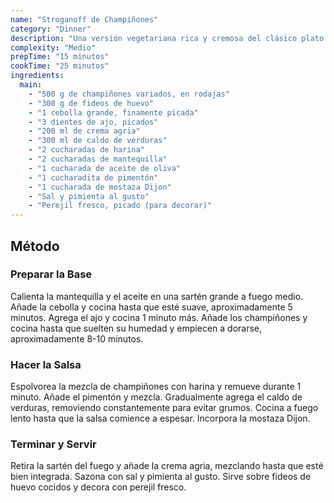 ```yaml
---
name: "Stroganoff de Champiñones"
category: "Dinner"
description: "Una versión vegetariana rica y cremosa del clásico plato ruso"
complexity: "Medio"
prepTime: "15 minutos"
cookTime: "25 minutos"
ingredients:
  main:
    - "500 g de champiñones variados, en rodajas"
    - "300 g de fideos de huevo"
    - "1 cebolla grande, finamente picada"
    - "3 dientes de ajo, picados"
    - "200 ml de crema agria"
    - "300 ml de caldo de verduras"
    - "2 cucharadas de harina"
    - "2 cucharadas de mantequilla"
    - "1 cucharada de aceite de oliva"
    - "1 cucharadita de pimentón"
    - "1 cucharada de mostaza Dijon"
    - "Sal y pimienta al gusto"
    - "Perejil fresco, picado (para decorar)"
---
```


## Método

### Preparar la Base

Calienta la mantequilla y el aceite en una sartén grande a fuego medio. Añade la cebolla y cocina hasta que esté suave, aproximadamente 5 minutos. Agrega el ajo y cocina 1 minuto más. Añade los champiñones y cocina hasta que suelten su humedad y empiecen a dorarse, aproximadamente 8-10 minutos.

### Hacer la Salsa

Espolvorea la mezcla de champiñones con harina y remueve durante 1 minuto. Añade el pimentón y mezcla. Gradualmente agrega el caldo de verduras, removiendo constantemente para evitar grumos. Cocina a fuego lento hasta que la salsa comience a espesar. Incorpora la mostaza Dijon.

### Terminar y Servir

Retira la sartén del fuego y añade la crema agria, mezclando hasta que esté bien integrada. Sazona con sal y pimienta al gusto. Sirve sobre fideos de huevo cocidos y decora con perejil fresco.
